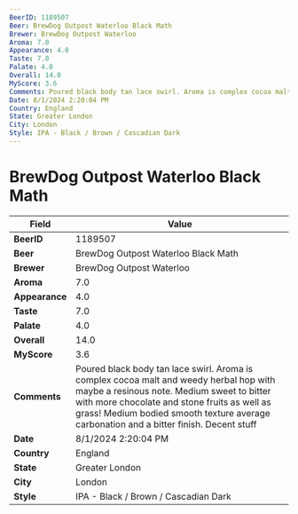 ```yaml
---
BeerID: 1189507
Beer: BrewDog Outpost Waterloo Black Math
Brewer: BrewDog Outpost Waterloo
Aroma: 7.0
Appearance: 4.0
Taste: 7.0
Palate: 4.0
Overall: 14.0
MyScore: 3.6
Comments: Poured black body tan lace swirl. Aroma is complex cocoa malt and weedy herbal hop with maybe a resinous note. Medium sweet to bitter with more chocolate and stone fruits as well as grass! Medium bodied smooth texture average carbonation and a bitter finish.  Decent stuff
Date: 8/1/2024 2:20:04 PM
Country: England
State: Greater London
City: London
Style: IPA - Black / Brown / Cascadian Dark
---
```


# BrewDog Outpost Waterloo Black Math

| Field         | Value |
|---------------|-------|
| **BeerID** | 1189507 |
| **Beer** | BrewDog Outpost Waterloo Black Math |
| **Brewer** | BrewDog Outpost Waterloo |
| **Aroma** | 7.0 |
| **Appearance** | 4.0 |
| **Taste** | 7.0 |
| **Palate** | 4.0 |
| **Overall** | 14.0 |
| **MyScore** | 3.6 |
| **Comments** | Poured black body tan lace swirl. Aroma is complex cocoa malt and weedy herbal hop with maybe a resinous note. Medium sweet to bitter with more chocolate and stone fruits as well as grass! Medium bodied smooth texture average carbonation and a bitter finish.  Decent stuff  |
| **Date** | 8/1/2024 2:20:04 PM |
| **Country** | England |
| **State** | Greater London |
| **City** | London |
| **Style** | IPA - Black / Brown / Cascadian Dark |
